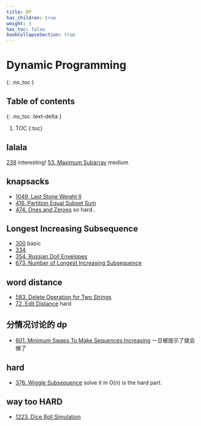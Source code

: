 ```yaml
---
title: DP
has_children: true
weight: 3
has_toc: false
bookCollapseSection: true
---
```

# Dynamic Programming
{: .no_toc }

## Table of contents
{: .no_toc .text-delta }

1. TOC
{:toc}

## lalala
[238](238) interesting!
[53. Maximum Subarray](53) medium


## knapsacks
- [1049. Last Stone Weight II](1049)
- [416. Partition Equal Subset Sum](416)
- [474. Ones and Zeroes](474) so hard..


## Longest Increasing Subsequence
- [300](300) basic
- [334](334)
- [354. Russian Doll Envelopes](354)
- [673. Number of Longest Increasing Subsequence](673)


## word distance
- [583. Delete Operation for Two Strings](583)
- [72. Edit Distance](72) hard

## 分情况讨论的 dp
- [801. Minimum Swaps To Make Sequences Increasing](801) 一旦被提示了就会做了


## hard
- [376. Wiggle Subsequence](376) solve it in O(n) is the hard part.


## way too HARD
- [1223. Dice Roll Simulation](1223)
